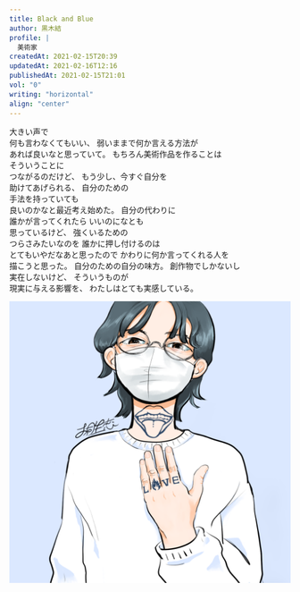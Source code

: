 ```yaml
---
title: Black and Blue
author: 黒木結
profile: |
  美術家
createdAt: 2021-02-15T20:39
updatedAt: 2021-02-16T12:16
publishedAt: 2021-02-15T21:01
vol: "0"
writing: "horizontal"
align: "center"
---
```


大きい声で<br class="sm:hidden"/>何も言わなくてもいい、
弱いままで何か言える方法が<br class="lg:hidden"/>あれば良いなと思っていて。
もちろん美術作品を作ることは<br class="lg:hidden"/>そういうことに<br class="sm:hidden"/>つながるのだけど、
もう少し、今すぐ自分を<br class="md:hidden"/>助けてあげられる、
自分のための<br class="sm:hidden"/>手法を持っていても<br class="lg:hidden"/>良いのかなと最近考え始めた。
自分の代わりに<br class="sm:hidden"/>誰かが言ってくれたら
いいのになとも<br class="sm:hidden"/>思っているけど、
強くいるための<br class="sm:hidden"/>つらさみたいなのを
誰かに押し付けるのは<br class="md:hidden"/>とてもいやだなあと思ったので
かわりに何か言ってくれる人を<br class="md:hidden"/>描こうと思った。
自分のための自分の味方。
創作物でしかないし<br class="sm:hidden"/>実在しないけど、
そういうものが<br class="sm:hidden"/>現実に与える影響を、
わたしはとても実感している。

![](黒木結.png)
